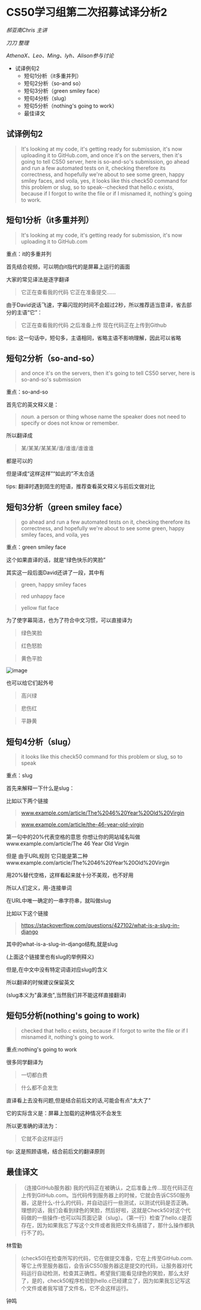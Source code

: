 # CS50学习组第二次招募试译分析2

_郝亚南Chris 主讲_

_刀刀 整理_

_AthenaX、Leo、Ming、lyh、Alison参与讨论_

- 试译例句2
  - 短句1分析（it多重并列）
  - 短句2分析（so-and so）
  - 短句3分析（green smiley face）
  - 短句4分析（slug）
  - 短句5分析（nothing's going to work）
  - 最佳译文


## 试译例句2

> It's looking at my code, it's getting ready for submission, it's now uploading it to GitHub.com, and once it's on the servers, then it's going to tell CS50 server, here is so-and-so's submission,
go ahead and run a few automated tests on it, checking therefore its correctness, and hopefully we're about to see some green, happy smiley faces, and voila, yes,
it looks like this check50 command for this problem or slug, so to speak--checked that hello.c exists, because if I forgot to write the file
or if I misnamed it, nothing's going to work.

## 短句1分析（it多重并列）

> It's looking at my code, it's getting ready for submission, it's now uploading it to GitHub.com

重点：it的多重并列

首先结合视频，可以明白it指代的是屏幕上运行的画面

大家的常见译法是逐字翻译
> 它正在查看我的代码 它正在准备提交……

由于David说话飞速，字幕闪现的时间不会超过2秒，所以推荐适当意译，省去部分的主语“它”：
> 它正在查看我的代码 之后准备上传 现在代码正在上传到Github

tips: 这一句话中，短句多，主语相同，省略主语不影响理解，因此可以省略

## 短句2分析（so-and-so）

> and once it's on the servers, then it's going to tell CS50 server, here is so-and-so's submission

重点：so-and-so

首先它的英文释义是：
> _noun._ a person or thing whose name the speaker does not need to specify or does not know or remember.

所以翻译成
> 某/某某/某某某/谁/谁谁/谁谁谁

都是可以的

但是译成“这样这样”“如此的”不太合适

tips: 翻译时遇到陌生的短语，推荐查看英文释义与前后文做对比

## 短句3分析（green smiley face）
> go ahead and run a few automated tests on it, checking therefore its correctness, and hopefully we're about to see some green, happy smiley faces, and voila, yes

重点：green smiley face

这个如果直译的话，就是“绿色快乐的笑脸”

其实这一段后面David还讲了一段，其中有
> green, happy smiley faces

> red unhappy face

> yellow flat face

为了使字幕简洁，也为了符合中文习惯，可以直接译为
> 绿色笑脸

> 红色怒脸

> 黄色平脸

![image](https://t3.ftcdn.net/jpg/02/02/82/40/240_F_202824017_c0tmyNaowtZT0nJbKSjeH7McGzj5UMFx.jpg)

也可以给它们起外号
> 高兴绿

> 悲伤红

> 平静黄

## 短句4分析（slug）

> it looks like this check50 command for this problem or slug, so to speak

重点：slug

首先来解释一下什么是slug：

比如以下两个链接
> www.example.com/article/The%2046%20Year%20Old%20Virgin

> www.example.com/article/the-46-year-old-virgin

第一句中的20%代表空格的意思  你想让你的网站域名叫做www.example.com/article/The 46 Year Old Virgin

但是 由于URL规则  它只能是第二种www.example.com/article/The%2046%20Year%20Old%20Virgin

用20%替代空格，这样看起来就十分不美观，也不好用

所以人们定义，用-连接单词

在URL中唯一确定的一串字符串，就叫做slug

比如以下这个链接
> https://stackoverflow.com/questions/427102/what-is-a-slug-in-django 

其中的what-is-a-slug-in-django结构,就是slug

(上面这个链接里也有slug的举例释义)

但是,在中文中没有特定词语对应slug的含义

所以翻译的时候建议保留英文

(slug本义为"鼻涕虫",当然我们并不能这样直接翻译)

## 短句5分析(nothing's going to work)
> checked that hello.c exists, because if I forgot to write the file or if I misnamed it, nothing's going to work.

重点:nothing's going to work

很多同学翻译为
> 一切都白费

> 什么都不会发生

直译看上去没有问题,但是结合前后文的话,可能会有点"太大了"

它的实际含义是：屏幕上加载的这种情况不会发生

所以更准确的译法为：
> 它就不会这样运行

tip: 这是照顾语境，结合前后文的翻译原则

## 最佳译文
> （连接GitHub服务器) 我的代码正在被确认，之后准备上传…现在代码正在上传到GitHub.com。当代码传到服务器上的时候，它就会告诉CS50服务器，这是什么-什么的代码，并自动运行一些测试，以测试代码是否正确。理想的话，我们会看到绿色的笑脸，然后好啦，这就是Check50对这个代码做的一些操作-也可以叫页面记录（slug）。（第一行）检查了hello.c是否存在，因为如果我忘了写这个文件或者我把文件名搞错了，那什么操作都执行不了的。

林雪勤

> (check50)在检查所写的代码，它在做提交准备，它在上传至GitHub.com. 等它上传至服务器后，会告诉CS50服务器这是提交的代码，让服务器对代码运行自动检测，检查其正确性。希望我们能看见绿色的笑脸，那么太好了，是的，check50程序检验到hello.c已经建立了，因为如果我忘记写这个文件或者我写错了文件名，它不会这样运行。

钟鸣



